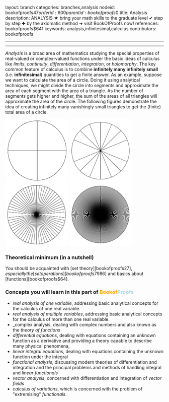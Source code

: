 layout: branch
categories: branches,analysis
nodeid: bookofproofs$47
orderid: 600
parentid: bookofproofs$0
title: Analysis
description: ANALYSIS ★ bring your math skills to the graduate level ✔ step by step ✚ by the axiomatic method ➜ visit BookOfProofs now!
references: bookofproofs$641
keywords: analysis,infinitesimal,calculus
contributors: bookofproofs

---


---

_Analysis_ is a broad area of mathematics studying the special properties of real-valued or complex-valued functions under the basic ideas of calculus like _limits_, _continuity_, _differentiation_, _integration_, or _holomorphy_. The key common feature of calculus is to combine __infinitely many infinitely small__ (i.e. **infinitesimal**) quantities to get a finite answer. As an example, suppose we want to calculate the area of a circle. Doing it using analytical techniques, we might divide the circle into segments and approximate the area of each segment with the area of a triangle. As the number of segments gets higher and higher, the sum of the areas of all triangles will approximate the area of the circle. The following figures demonstrate the idea of creating infinitely many vanishingly small triangles to get the (finite) total area of a circle.

<img src="https://github.com/bookofproofs/bookofproofs.github.io/blob/main/_sources/_assets/images/examples/sectors1.png?raw=true" alt="sectors1" style="width:200px;height:200px"/>
<img src="https://github.com/bookofproofs/bookofproofs.github.io/blob/main/_sources/_assets/images/examples/sectors2.png?raw=true" alt="sectors2" style="width:200px;height:200px"/>
<img src="https://github.com/bookofproofs/bookofproofs.github.io/blob/main/_sources/_assets/images/examples/sectors3.png?raw=true" alt="sectors3" style="width:200px;height:200px"/>
<img src="https://github.com/bookofproofs/bookofproofs.github.io/blob/main/_sources/_assets/images/examples/sectors4.png?raw=true" alt="sectors4" style="width:200px;height:200px"/>


### Theoretical minimum (in a nutshell)

You should be acquainted with [set theory][bookofproofs$27], especially the [set operations][bookofproofs$7986] and basics about [functions][bookofproofs$64].
### Concepts you will learn in this part of <strong><span style='color:orange'>Bookof</span><span style='color:lightblue'>Proofs</span></strong>

* _real analysis of one variable_, addressing basic analytical concepts for the calculus of one real variable.
* _real analysis of multiple variables_, addressing basic analytical concepts for the calculus of more than one real variable. 
* _complex analysis, dealing with complex numbers and also known as the _theory of functions_
* _differential equations_, dealing with equations containing an unknown function as a derivative and providing a theory capable to describe many physical phenomena, 
* _linear integral equations_, dealing with equations containing the unknown function under the integral
* _functional analysis_, discussing modern theories of differentiation and integration and the principal problems and methods of handling integral and _linear functionals_ 
* _vector analysis_, concerned with differentiation and integration of _vector fields_
* _calculus of variations_, which is concerned with the problem of "extremising" _functionals_.
